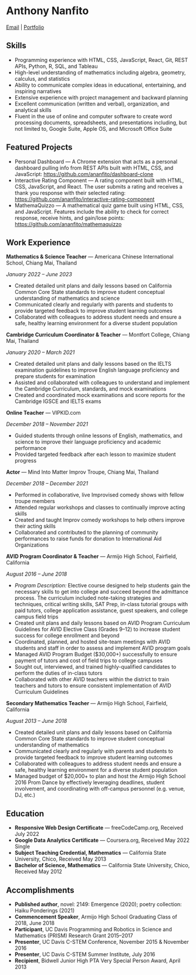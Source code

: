 # Anthony Nanfito

[Email](https://anthonynanfito.com/contact) | [Portfolio](https://ananfito.github.io)

## Skills

- Programming experience with HTML, CSS, JavaScript, React, Git, REST APIs, Python, R, SQL, and Tableau
- High-level understanding of mathematics including algebra, geometry, calculus, and statistics
- Ability to communicate complex ideas in educational, entertaining, and inspiring narratives
- Extensive experience with project management and backward planning
- Excellent communication (written and verbal), organization, and analytical skills
- Fluent in the use of online and computer software to create word processing documents, spreadsheets, and presentations including, but not limited to, Google Suite, Apple OS, and Microsoft Office Suite

## Featured Projects

- Personal Dashboard — A Chrome extension that acts as a personal dashboard pulling info from REST APIs built with HTML, CSS, and JavaScript: https://github.com/ananfito/dashboard-clone 
- Interactive Rating Component — A rating component built with HTML, CSS, JavaScript, and React. The user submits a rating and receives a thank you response with their selected rating: https://github.com/ananfito/interactive-rating-component 
- MathemaQuizzo — A mathematical quiz game built using HTML, CSS, and JavaScript. Features include the ability to check for correct response, receive hints, and gain/lose points: https://github.com/ananfito/mathemaquizzo

## Work Experience

**Mathematics & Science Teacher** — Americana Chinese International School, Chiang Mai, Thailand

*January 2022 – June 2023*

- Created detailed unit plans and daily lessons based on California Common Core State standards to improve student conceptual understanding of mathematics and science
- Communicated clearly and regularly with parents and students to provide targeted feedback to improve student learning outcomes
- Collaborated with colleagues to address student needs and ensure a safe, healthy learning environment for a diverse student population

**Cambridge Curriculum Coordinator & Teacher** — Montfort College, Chiang Mai, Thailand

*January 2020 – March 2021*

- Created detailed unit plans and daily lessons based on the IELTS examination guidelines to improve English language proficiency and prepare students for examination
- Assisted and collaborated with colleagues to understand and implement the Cambridge Curriculum, standards, and mock examinations
- Created and coordinated mock examinations and score reports for the Cambridge IGSCE and IELTS exams

**Online Teacher** — VIPKID.com

*December 2018 – November 2021*

- Guided students through online lessons of English, mathematics, and science to improve their language proficiency and academic performance
- Provided targeted feedback after each lesson to maximize student progress

**Actor** — Mind Into Matter Improv Troupe, Chiang Mai, Thailand

*December 2018 – December 2021*

- Performed in collaborative, live Improvised comedy shows with fellow troupe members
- Attended regular workshops and classes to continually improve acting skills
- Created and taught Improv comedy workshops to help others improve their acting skills
- Collaborated and contributed to the planning of community performances to raise funds for donation to International Aid Organizations

**AVID Program Coordinator & Teacher** — Armijo High School, Fairfield, California

*August 2016 – June 2018*

- *Program Description:* Elective course designed to help students gain the necessary skills to get into college and succeed beyond the admittance process. The curriculum included note-taking strategies and techniques, critical writing skills, SAT Prep, in-class tutorial groups with paid tutors, college application assistance, guest speakers, and college campus field trips
- Created unit plans and daily lessons based on AVID Program Curriculum Guidelines for AVID Elective Class (Grades 9–12) to increase student success for college enrollment and beyond
- Coordinated, planned, and hosted site-team meetings with AVID students and staff in order to assess and implement AVID program goals
- Managed AVID Program Budget ($30,000+) successfully to ensure payment of tutors and cost of field trips to college campuses
- Sought out, interviewed, and trained highly-qualified candidates to perform the duties of in-class tutors
- Collaborated with other AVID teachers  within the district to train teachers and tutors to ensure consistent implementation of AVID Curriculum Guidelines

**Secondary Mathematics Teacher** — Armijo High School, Fairfield, California

*August 2013 – June 2018*

- Created detailed unit plans and daily lessons based on California Common Core State standards to improve student conceptual understanding of mathematics
- Communicated clearly and regularly with parents and students to provide targeted feedback to improve student learning outcomes
- Collaborated with colleagues to address student needs and ensure a safe, healthy learning environment for a diverse student population
- Managed budget of $20,000+ to plan and host the Armijo High School 2016 Prom Dance by effectively leveraging deadlines, student involvement, and coordinating with off-campus personnel (e.g. venue, DJ, etc.)

## Education
- **Responsive Web Design Certificate** — freeCodeCamp.org, Received July 2022
- **Google Data Analytics Certificate** — Coursera.org, Received May 2022
Single
- **Subject Teaching Credential, Mathematics** — California State University, Chico, Received May 2013
- **Bachelor of Science, Mathematics** — California State University, Chico, Received May 2012

## Accomplishments
- **Published author**, novel: 2149: Emergence (2020); poetry collection: Haiku Ponderings (2021)
- **Commencement Speaker**, Armijo High School Graduating Class of 2018, June 2018
- **Participant**, UC Davis Programming and Robotics in Science and Mathematics (PRISM) Research Grant 2015–2017
- **Presenter**, UC Davis C-STEM Conference, November 2015 & November 2016
- **Presenter**, UC Davis C-STEM Summer Institute, July 2016
- **Recipient**, Bidwell Junior High PTA Very Special Person Award, April 2013
